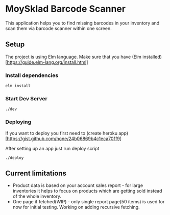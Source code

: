 # MoySklad Barcode Scanner
This application helps you to find missing barcodes in your inventory and scan them via barcode scanner within one screen.

## Setup
The project is using Elm language. Make sure that you have (Elm installed)[https://guide.elm-lang.org/install.html]

### Install dependencies
```
elm install
```

### Start Dev Server
```
./dev
```

### Deploying
If you want to deploy you first need to (create heroku app)[https://gist.github.com/hone/24b06869b4c1eca701f9]

After setting up an app just run deploy script
```
./deploy
```


## Current limitations
- Product data is based on your account sales report - for large inventories it helps to focus on products which are getting sold instead of the whole inventory.
- One page if fetched(WIP) - only single report page(50 items) is used for now for initial testing. Working on adding recursive fetching.